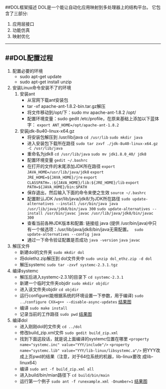 ﻿
##DOL框架描述
DOL是一个能让自动化应用映射到多处理器上的结构平台。
它包含了三部分:
1. 应用层接口
2. 功能仿真
3. 映射优化

---

##DOL配置过程
---
1. 配置必要的环境
    * sudo apt-get update
    * sudo apt-get install  unzip
2. 安装Linux命令安装不了的环境
    1. 安装ant
        * 从官网下载ant安装包
        * tar -xf apache-ant-1.8.2-bin.tar.gz解压
        * 将文件移动到/opt/下：sudo mv apache-ant-1.8.2 /opt/
        * 配置环境变量：sudo gedit /etc/profile，在原来基础上添加以下蓝体字：
     `export ANT_HOME=/opt/apache-ant-1.8.2`
    2. 安装jdk-8u40-linux-x64.gz
        * 将安装包解压到 /usr/lib/java
         `cd /usr/lib`
         `sudo mkdir java`
        * 进入安装包下载所在路径
         `sudo tar zxvf ./jdk-8u40-linux-x64.gz -C /usr/lib/java`
        * 重命名为jdk8
         `cd /usr/lib/java`
         `sudo mv jdk1.8.0_40/ jdk8`
        * 配置环境变量
         `gedit ~/.bashrc`
        * 在打开的文件的末尾添加JDK所在路径
         `export JAVA_HOME=/usr/lib/java/jdk8`
         `export JRE_HOME=${JAVA_HOME}/jre`
         `export CLASSPATH=.:${JAVA_HOME}/lib:${JRE_HOME}/lib`
         `export PATH=${JAVA_HOME}/bin:$PATH`
        * 保存退出，然后输入下面的命令来使之生效
         `source ~/.bashrc`
        * 配置默认JDK /usr/lib/java/jdk8/为JDK所在路径
         `sudo update-alternatives --install /usr/bin/java java /usr/lib/java/jdk8/bin/java 300`
         `sudo update-alternatives --install /usr/bin/javac javac /usr/lib/java/jdk8/bin/javac 300`
        * 查看当前各种JDK版本和配置: 链接组 java (提供 /usr/bin/java)中只有一个候选项：/usr/lib/java/jdk8/bin/java无需配置。
         ` sudo update-alternatives --config java`
        * 通过一下命令验证配置是否成功
         `java -version`
         `java`
         `javac`
3. 解压文件
    * 新建dol的文件夹
     `sudo mkdir dol`
    * 将dolethz.zip解压到 dol文件夹中
     `sudo unzip dol_ethz.zip -d dol`
    * 解压systemc
     `sudo tar -zxvf systemc-2.3.1.tgz`
4. 编译systemc
    * 解压后进入systemc-2.3.1的目录下
     `cd systemc-2.3.1`
    * 新建一个临时文件夹objdir
     `sudo mkdir objdir`
    * 进入该文件夹objdir
     `cd objdir`
    * 运行configure(能根据系统的环境设置一下参数，用于编译)
     `sudo ../configure CXX=g++ --disable-async-updates`
    [结果图](http://yun.baidu.com/share/link?shareid=2114761651&uk=2533959007)
    * 编译
     `sudo make install`
    * 记录当前的工作路径
     `sudo pwd`
    [结果图](http://yun.baidu.com/share/link?shareid=2156269802&uk=2533959007)
 5. 编译dol
    * 进入刚刚dol的文件夹
     `cd ../dol`
    * 修改build_zip.xml文件
     `sudo gedit build_zip.xml`
    * 找到下面这段话，就是说上面编译的systemc位置在哪里
    `<property name="systemc.inc" value="YYY/include"/>`
    `<property name="systemc.lib" value="YYY/lib-linux/libsystemc.a"/>`
    把YYY改成上页pwd的结果（注意，对于64位系统的机器，lib-linux要改 成lib-linux64）
    * 编译
     `sudo ant -f build_zip.xml all`
    * 进入build/bin/mian路径下
     `cd build/bin/main`
    * 运行第一个例子
     `sudo ant -f runexample.xml -Dnumber=1`
[结果图](http://yun.baidu.com/share/link?shareid=3798913449&uk=2533959007)



    